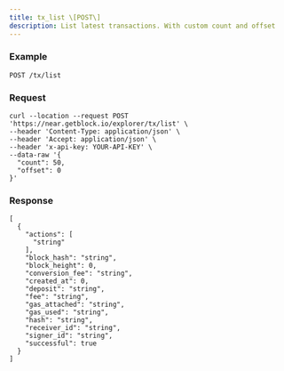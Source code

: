 ```yaml
---
title: tx_list \[POST\]
description: List latest transactions. With custom count and offset
---
```


### Example

```POST /tx/list```

### Request

```
curl --location --request POST 'https://near.getblock.io/explorer/tx/list' \
--header 'Content-Type: application/json' \
--header 'Accept: application/json' \
--header 'x-api-key: YOUR-API-KEY' \
--data-raw '{
  "count": 50,
  "offset": 0
}'
```

### Response

```
[
  {
    "actions": [
      "string"
    ],
    "block_hash": "string",
    "block_height": 0,
    "conversion_fee": "string",
    "created_at": 0,
    "deposit": "string",
    "fee": "string",
    "gas_attached": "string",
    "gas_used": "string",
    "hash": "string",
    "receiver_id": "string",
    "signer_id": "string",
    "successful": true
  }
]
```
